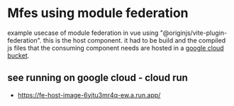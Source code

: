 # Mfes using module federation

example usecase of module federation in vue using "@originjs/vite-plugin-federation". this is the host component.
it had to be build and the compiled js files that the consuming component needs are hosted in a [google cloud bucket](https://storage.googleapis.com/host-files-bucket/assets/remoteEntry.js).

## see running on google cloud - cloud run

- https://fe-host-image-6yjtu3mr4q-ew.a.run.app/
